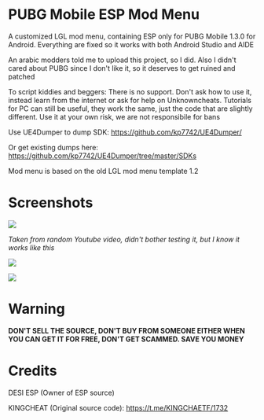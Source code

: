 # PUBG Mobile ESP Mod Menu
A customized LGL mod menu, containing ESP only for PUBG Mobile 1.3.0 for Android. Everything are fixed so it works with both Android Studio and AIDE

An arabic modders told me to upload this project, so I did. Also I didn't cared about PUBG since I don't like it, so it deserves to get ruined and patched

To script kiddies and beggers: There is no support. Don't ask how to use it, instead learn from the internet or ask for help on Unknowncheats. Tutorials for PC can still be useful, they work the same, just the code that are slightly different. Use it at your own risk, we are not responsibile for bans

Use UE4Dumper to dump SDK: https://github.com/kp7742/UE4Dumper/

Or get existing dumps here: https://github.com/kp7742/UE4Dumper/tree/master/SDKs

Mod menu is based on the old LGL mod menu template 1.2

# Screenshots
![](https://i.imgur.com/lb51q1F.png)

*Taken from random Youtube video, didn't bother testing it, but I know it works like this*

![](https://i.imgur.com/rHO367x.png)

![](https://i.imgur.com/tRXEsvk.png)

# Warning
**DON'T SELL THE SOURCE, DON'T BUY FROM SOMEONE EITHER WHEN YOU CAN GET IT FOR FREE, DON'T GET SCAMMED. SAVE YOU MONEY**

# Credits
DESI ESP (Owner of ESP source)

KINGCHEAT (Original source code): https://t.me/KINGCHAETF/1732
